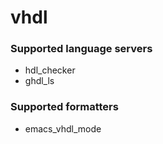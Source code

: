 <!--- THIS DOCUMENT IS AUTOMATICALLY GENERATED, DON'T EDIT IT -->
# vhdl

### Supported language servers

- hdl_checker
- ghdl_ls

### Supported formatters

- emacs_vhdl_mode
